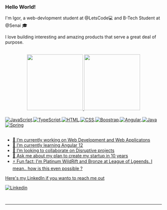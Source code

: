 ### Hello World!


<p> I'm Igor, a web-devlopment student at @LetsCode💻  and B-Tech Student at @Senai 🎓</p>
<p> I love building interesting and amazing products that serve a great deal of purpose.</p> 
<br>

<div align="center">
  <a href="https://github.com/ipcm27">
  <img height="180em" src="https://github-readme-stats.vercel.app/api?username=ipcm27&show_icons=true&theme=onedark&include_all_commits=true&count_private=true"/>
  <img height="180em" src="https://github-readme-stats.vercel.app/api/top-langs/?username=ipcm27&layout=compact&langs_count=7&theme=onedark"/>
</div>
<div style="display: inline_block"><br>
  <img align="center" alt="JavaScript" src="https://img.shields.io/badge/JavaScript-F7DF1E?style=for-the-badge&logo=javascript&logoColor=black">
  <img align="center" alt="TypeScript" src="https://img.shields.io/badge/TypeScript-007ACC?style=for-the-badge&logo=typescript&logoColor=white">
  <img align="center" alt="HTML" src="https://img.shields.io/badge/HTML5-E34F26?style=for-the-badge&logo=html5&logoColor=white">
  <img align="center" alt="CSS" src="https://img.shields.io/badge/CSS3-1572B6?style=for-the-badge&logo=css3&logoColor=white">
  <img align="center" alt="Boostrap" src="https://img.shields.io/badge/Bootstrap-563D7C?style=for-the-badge&logo=bootstrap&logoColor=white">
  <img align="center" alt="Angular"src="https://img.shields.io/badge/Angular-DD0031?style=for-the-badge&logo=angular&logoColor=white">
  <img align="center" alt="Java" src="https://img.shields.io/badge/Java-ED8B00?style=for-the-badge&logo=java&logoColor=white">
  <img align="center" alt="Spring" src="https://img.shields.io/badge/Spring-6DB33F?style=for-the-badge&logo=spring&logoColor=white">
</div>
<br>

<ul>
  <li>🔭 I’m currently working on Web Development and Web Applicatons</li>
  <li>🌱 I’m currently learning Angular 12</li>
  <li>👯 I’m looking to collaborate on Disruptive projects</li>
  <li>💬 Ask me about my plan to create my startup in 10 years</li>
  <li>⚡ Fun fact: I'm Platinum WildRift and Bronze at League of Lgeends. I mean..
    how is this even possible ?</li>
</ul>
  
  <p>Here's my LinkedIn if you wanto to reach me out<p>
  
  <a href="https://www.linkedin.com/in/igor-pierre-b7139b125/"><img align="center" alt="Linkedin" src="https://img.shields.io/badge/LinkedIn-0077B5?style=for-the-badge&logo=linkedin&logoColor=white"></a>
  

<br>
<hr>
<br>




